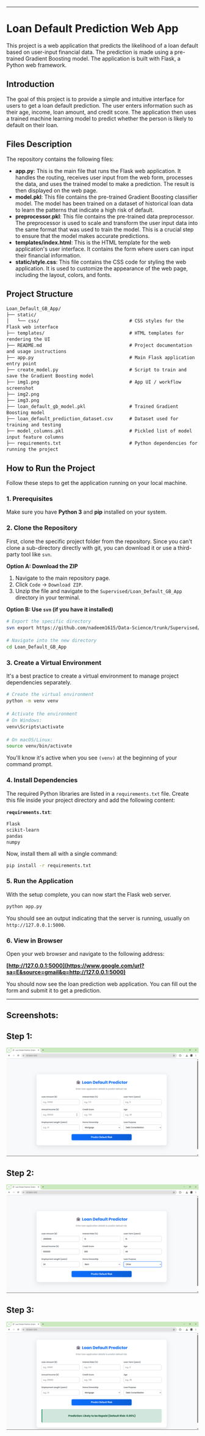 
-----

# Loan Default Prediction Web App

This project is a web application that predicts the likelihood of a loan default based on user-input financial data. The prediction is made using a pre-trained Gradient Boosting model. The application is built with Flask, a Python web framework.

## Introduction

The goal of this project is to provide a simple and intuitive interface for users to get a loan default prediction. The user enters information such as their age, income, loan amount, and credit score. The application then uses a trained machine learning model to predict whether the person is likely to default on their loan.

## Files Description

The repository contains the following files:

  * **app.py**: This is the main file that runs the Flask web application. It handles the routing, receives user input from the web form, processes the data, and uses the trained model to make a prediction. The result is then displayed on the web page.
  * **model.pkl**: This file contains the pre-trained Gradient Boosting classifier model. The model has been trained on a dataset of historical loan data to learn the patterns that indicate a high risk of default.
  * **preprocessor.pkl**: This file contains the pre-trained data preprocessor. The preprocessor is used to scale and transform the user input data into the same format that was used to train the model. This is a crucial step to ensure that the model makes accurate predictions.
  * **templates/index.html**: This is the HTML template for the web application's user interface. It contains the form where users can input their financial information.
  * **static/style.css**: This file contains the CSS code for styling the web application. It is used to customize the appearance of the web page, including the layout, colors, and fonts.


## Project Structure
```
Loan_Default_GB_App/
├── static/
│   └── css/                                 # CSS styles for the Flask web interface
├── templates/                               # HTML templates for rendering the UI
├── README.md                                # Project documentation and usage instructions
├── app.py                                   # Main Flask application entry point
├── create_model.py                          # Script to train and save the Gradient Boosting model
├── img1.png                                 # App UI / workflow screenshot
├── img2.png
├── img3.png
├── loan_default_gb_model.pkl                # Trained Gradient Boosting model
├── loan_default_prediction_dataset.csv      # Dataset used for training and testing
├── model_columns.pkl                        # Pickled list of model input feature columns
├── requirements.txt                         # Python dependencies for running the project
```

##  How to Run the Project

Follow these steps to get the application running on your local machine.

### 1\. Prerequisites

Make sure you have **Python 3** and **pip** installed on your system.

### 2\. Clone the Repository

First, clone the specific project folder from the repository. Since you can't clone a sub-directory directly with git, you can download it or use a third-party tool like `svn`.

**Option A: Download the ZIP**

1.  Navigate to the main repository page.
2.  Click `Code` -\> `Download ZIP`.
3.  Unzip the file and navigate to the `Supervised/Loan_Default_GB_App` directory in your terminal.

**Option B: Use `svn` (if you have it installed)**

```bash
# Export the specific directory
svn export https://github.com/nadeem1615/Data-Science/trunk/Supervised/Loan_Default_GB_App

# Navigate into the new directory
cd Loan_Default_GB_App
```

### 3\. Create a Virtual Environment

It's a best practice to create a virtual environment to manage project dependencies separately.

```bash
# Create the virtual environment
python -m venv venv

# Activate the environment
# On Windows:
venv\Scripts\activate

# On macOS/Linux:
source venv/bin/activate
```

You'll know it's active when you see `(venv)` at the beginning of your command prompt.

### 4\. Install Dependencies

The required Python libraries are listed in a `requirements.txt` file. Create this file inside your project directory and add the following content:

**`requirements.txt`**:

```
Flask
scikit-learn
pandas
numpy
```

Now, install them all with a single command:

```bash
pip install -r requirements.txt
```

### 5\. Run the Application

With the setup complete, you can now start the Flask web server.

```bash
python app.py
```

You should see an output indicating that the server is running, usually on `http://127.0.0.1:5000`.

### 6\. View in Browser

Open your web browser and navigate to the following address:

**[http://127.0.0.1:5000](https://www.google.com/url?sa=E&source=gmail&q=http://127.0.0.1:5000)**

You should now see the loan prediction web application. You can fill out the form and submit it to get a prediction.

-----

##  Screenshots:

## Step 1:
![General interface](img1.png)
## Step 2:
![Filling in the details](img2.png)
## Step 3:
![Final predicted result](img3.png)